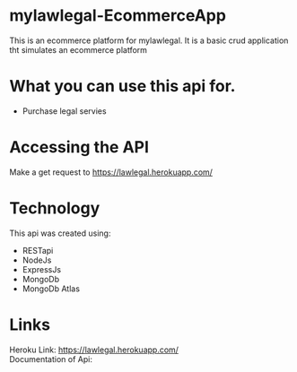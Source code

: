 # mylawlegal-EcommerceApp
This is an ecommerce platform for mylawlegal. It is a basic crud application tht simulates an ecommerce platform

                    

# What you can use this api for.
* Purchase legal servies


# Accessing the API 
Make a get request to https://lawlegal.herokuapp.com/ <br/>

# Technology
This api was created using:
* RESTapi
* NodeJs
* ExpressJs
* MongoDb
* MongoDb Atlas


# Links
Heroku Link: https://lawlegal.herokuapp.com/ <br/>
Documentation of Api: 

